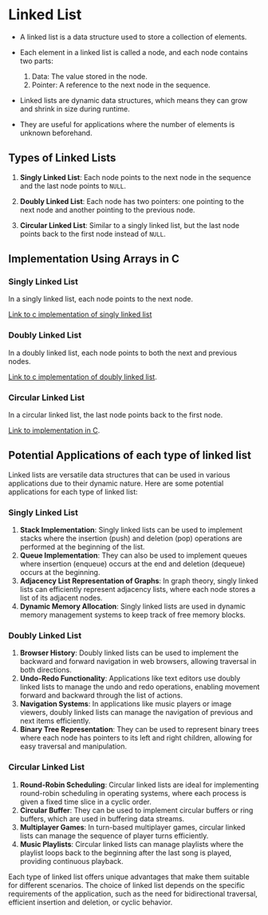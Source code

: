 # Linked List

- A linked list is a data structure used to store a collection of elements.
-  Each element in a linked list is called a node, and each node contains two parts: 
     1. Data: The value stored in the node.
     2. Pointer: A reference to the next node in the sequence.

- Linked lists are dynamic data structures, which means they can grow and shrink in size during runtime.
- They are useful for applications where the number of elements is unknown beforehand.

## Types of Linked Lists

1. **Singly Linked List**: Each node points to the next node in the sequence and the last node points to `NULL`.

2. **Doubly Linked List**: Each node has two pointers: one pointing to the next node and another pointing to the previous node.

3. **Circular Linked List**: Similar to a singly linked list, but the last node points back to the first node instead of `NULL`.

## Implementation Using Arrays in C

### Singly Linked List

In a singly linked list, each node points to the next node.

[Link to c implementation of singly linked list](../src/cprog/singlylist.c)


### Doubly Linked List

In a doubly linked list, each node points to both the next and previous nodes.

[Link to c implementation of doubly linked list](../src/cprog/doublylist.c).


### Circular Linked List

In a circular linked list, the last node points back to the first node. 

[Link to implementation in C](../src/cprog/circularlist.c).

## Potential Applications of each type of linked list

Linked lists are versatile data structures that can be used in various applications due to their dynamic nature. Here are some potential applications for each type of linked list:

### Singly Linked List

1. **Stack Implementation**: Singly linked lists can be used to implement stacks where the insertion (push) and deletion (pop) operations are performed at the beginning of the list.
2. **Queue Implementation**: They can also be used to implement queues where insertion (enqueue) occurs at the end and deletion (dequeue) occurs at the beginning.
3. **Adjacency List Representation of Graphs**: In graph theory, singly linked lists can efficiently represent adjacency lists, where each node stores a list of its adjacent nodes.
4. **Dynamic Memory Allocation**: Singly linked lists are used in dynamic memory management systems to keep track of free memory blocks.

### Doubly Linked List

1. **Browser History**: Doubly linked lists can be used to implement the backward and forward navigation in web browsers, allowing traversal in both directions.
2. **Undo-Redo Functionality**: Applications like text editors use doubly linked lists to manage the undo and redo operations, enabling movement forward and backward through the list of actions.
3. **Navigation Systems**: In applications like music players or image viewers, doubly linked lists can manage the navigation of previous and next items efficiently.
4. **Binary Tree Representation**: They can be used to represent binary trees where each node has pointers to its left and right children, allowing for easy traversal and manipulation.

### Circular Linked List

1. **Round-Robin Scheduling**: Circular linked lists are ideal for implementing round-robin scheduling in operating systems, where each process is given a fixed time slice in a cyclic order.
2. **Circular Buffer**: They can be used to implement circular buffers or ring buffers, which are used in buffering data streams.
3. **Multiplayer Games**: In turn-based multiplayer games, circular linked lists can manage the sequence of player turns efficiently.
4. **Music Playlists**: Circular linked lists can manage playlists where the playlist loops back to the beginning after the last song is played, providing continuous playback.

Each type of linked list offers unique advantages that make them suitable for different scenarios. The choice of linked list depends on the specific requirements of the application, such as the need for bidirectional traversal, efficient insertion and deletion, or cyclic behavior.